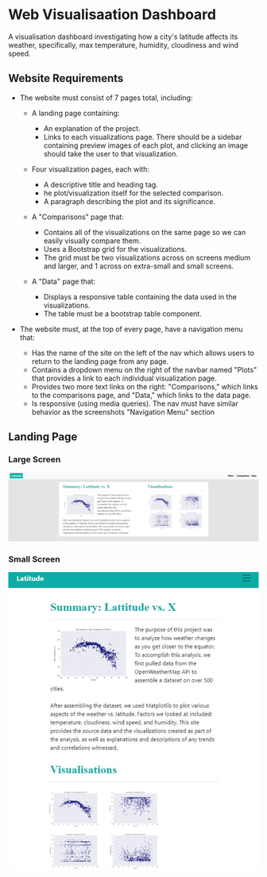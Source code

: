 # Web Visualisaation Dashboard
A visualisation dashboard investigating how a city's latitude affects its weather, specifically, max temperature, humidity, cloudiness and wind speed.

## Website Requirements
- The website must consist of 7 pages total, including:
   - A landing page containing:
      - An explanation of the project.
      - Links to each visualizations page. There should be a sidebar containing preview images of each plot, and clicking an image should take the user to that visualization.  


   - Four visualization pages, each with:  
      - A descriptive title and heading tag.
      - he plot/visualization itself for the selected comparison.
      - A paragraph describing the plot and its significance.


   - A "Comparisons" page that:
      - Contains all of the visualizations on the same page so we can easily visually compare them.
      - Uses a Bootstrap grid for the visualizations.
      - The grid must be two visualizations across on screens medium and larger, and 1 across on extra-small and small screens.

   - A "Data" page that:
      - Displays a responsive table containing the data used in the visualizations.
      - The table must be a bootstrap table component.

- The website must, at the top of every page, have a navigation menu that:

   - Has the name of the site on the left of the nav which allows users to return to the landing page from any page.
   - Contains a dropdown menu on the right of the navbar named "Plots" that provides a link to each individual visualization page.
   - Provides two more text links on the right: "Comparisons," which links to the comparisons page, and "Data," which links to the data page.
   - Is responsive (using media queries). The nav must have similar behavior as the screenshots "Navigation Menu" section

## Landing Page
### Large Screen
![website_large](images/landing_page.jpg)

### Small Screen
![website_small](images/landing_page_small.jpg)
